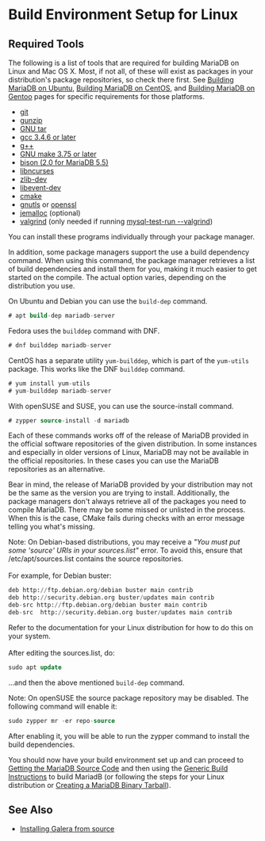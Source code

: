 # Build Environment Setup for Linux

## Required Tools

The following is a list of tools that are required for building MariaDB on Linux and Mac OS X. Most, if not all, of these will exist as packages in your distribution's package repositories, so check there first. See [Building MariaDB on Ubuntu](/mariadb-administration/getting-installing-and-upgrading-mariadb/compiling-mariadb-from-source/building-mariadb-on-ubuntu), [Building MariaDB on CentOS](/kb/en/building-mariadb-on-centos/), and [Building MariaDB on Gentoo](/kb/en/building-mariadb-on-gentoo/) pages for specific requirements for those platforms.

- [git](https://git-scm.com/)
- [gunzip](http://www.gzip.org/)
- [GNU tar](http://www.gnu.org/software/tar/)
- [gcc 3.4.6 or later](http://gcc.gnu.org/)
- [g++](http://gcc.gnu.org/)
- [GNU make 3.75 or later](http://www.gnu.org/software/make/)
- [bison (2.0 for MariaDB 5.5)](http://www.gnu.org/software/bison/)
- [libncurses](http://www.gnu.org/software/ncurses/)
- [zlib-dev](http://www.zlib.net/)
- [libevent-dev](http://libevent.org)
- [cmake](http://www.cmake.org)
- [gnutls](http://www.gnutls.org) or [openssl](http://www.openssl.org)
- [jemalloc](http://www.canonware.com/jemalloc) (optional)
- [valgrind](http://www.valgrind.org/) (only needed if running [mysql-test-run --valgrind](/kb/en/mysql-test-runpl-options/#options-for-valgrind))

You can install these programs individually through your package manager.

In addition, some package managers support the use a build dependency command.  When using this command, the package manager retrieves a list of build dependencies and install them for you, making it much easier to get started on the compile.  The actual option varies, depending on the distribution you use.

On Ubuntu and Debian you can use the `build-dep` command.

```sql
# apt build-dep mariadb-server
```

Fedora uses the `builddep` command with DNF.

```sql
# dnf builddep mariadb-server
```

CentOS has a separate utility `yum-builddep`, which is part of the `yum-utils` package.  This works like the DNF `builddep` command.

```sql
# yum install yum-utils
# yum-builddep mariadb-server
```

With openSUSE and SUSE, you can use the source-install command.

```sql
# zypper source-install -d mariadb
```

Each of these commands works off of the release of MariaDB provided in the official software repositories of the given distribution.  In some instances and especially in older versions of Linux, MariaDB may not be available in the official repositories.  In these cases you can use the MariaDB repositories as an alternative.

Bear in mind, the release of MariaDB provided by your distribution may not be the same as the version you are trying to install.  Additionally, the package managers don't always retrieve all of the packages you need to compile MariaDB.  There may be some missed or unlisted in the process.  When this is the case, CMake fails during checks with an error message telling you what's missing.

Note: On Debian-based distributions, you may receive a <em>"You must put some 'source' URIs in your sources.list"</em> error. To avoid this, ensure that /etc/apt/sources.list contains the source repositories.<br>
<br>
For example, for Debian buster:

```sql
deb http://ftp.debian.org/debian buster main contrib
deb http://security.debian.org buster/updates main contrib
deb-src http://ftp.debian.org/debian buster main contrib
deb-src  http://security.debian.org buster/updates main contrib
```

Refer to the documentation for your Linux distribution for how to do this on your system.<br>
<br>
After editing the sources.list, do:

```sql
sudo apt update
```

...and then the above mentioned `build-dep` command.

Note: On openSUSE the source package repository may be disabled. The following command will enable it:

```sql
sudo zypper mr -er repo-source
```

After enabling it, you will be able to run the zypper command to install the build dependencies.

You should now have your build environment set up and can proceed to [Getting the MariaDB Source Code](/kb/en/Getting_the_MariaDB_Source_Code/) and then using the [Generic Build Instructions](/mariadb-administration/getting-installing-and-upgrading-mariadb/compiling-mariadb-from-source/generic-build-instructions) to build MariadB (or following the steps for your Linux distribution or [Creating a MariaDB Binary Tarball](/mariadb-administration/getting-installing-and-upgrading-mariadb/compiling-mariadb-from-source/creating-the-mariadb-binary-tarball)).

## See Also

- [Installing Galera from source](/kb/en/installating-galera-from-source/)